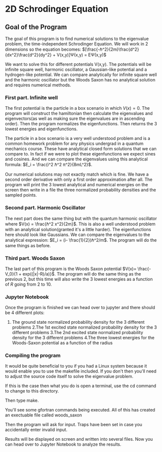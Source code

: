 # 2D Schrodinger Equation 
## Goal of the Program 
 The goal of this program is to find numerical solutions to the eigenvalue problem, the time-independent Schrodinger Equation. 
 We will work in 2 dimensions so the equation becomes: 
 $[\frac{-ℏ^2}{2m}\frac{d^2}{dx^2}\frac{d^2}{dy^2} + V(x,y)]Ψ(x,y) = EΨ(x,y)$ 
 
 We want to solve this for different potentials V(x,y). The potentials will be infinite square well, harmonic oscillator, 
 a Gaussian-like potential and a hydrogen-like potential. We can compare analytically for infinite square well and the harmonic oscillator but 
 the Woods Saxon has no analytical solution and requires numerical methods. 
 


### First part. Infinite well 
 The first potential is the particle in a box scenario in which $V(x) = 0$. The program will construct the hamiltonian then calculate 
 the eigenvalues and eigenvectors(as well as making sure the eigenvalues are in ascending order). Then the program normalizes the eigenfunctions. 
 Then returns the 3 lowest energies and eigenfunctions. 
 
 The particle in a box scenario is a very well understood problem and is a common homework problem for any physics undergrad in a quantum 
 mechanics course. These have analytical closed form solutions that we can compare to. In fact if we were to plot these eigenfunctions we expect 
 sines and cosines. And we can compare the eigenvalues using this analytical formula: $E_i = \frac{i^2 ℏ^2 π^2}{8mL^2}$. 
 
 Our numerical solutions may not exactly match which is fine. We have a second order derivative with only a first order approximation after all. The  program will print the 3 lowest analytical and numerical energies on the screen then write in a file the three normalized probability densities and the sampled points. 
 
 ### Second part. Harmonic Oscillator 
 The next part does the same thing but with the quantum harmonic oscillator where $V(x) = \frac{ℏ^2 x^2}{2m}$. This is also a well understood problem with 
 an analytical solution(granted it's a little harder). The eigenfunctions here should look like Gaussians. We can compare the eigenvalues to the analytical 
 expression: 
 $E_i = (i- \frac{1}{2})ℏ^2/m$. The program will do the same things as before. 
 
 ### Third part. Woods Saxon 
 The last part of this program is the Woods Saxon potential $V(x)= \frac{-V_0}{1 + exp((|x|-R)/a)}$. The program will do the same thing as the previous 2, 
 but this time will also write the 3 lowest energies as a function of $R$ going from 2 to 10. 
 
 ### Jupyter Notebook 
 Once the program is finished we can head over to jupyter and there should be 4 different plots: 
 1. The ground state normalized probability density for the 3 different problems
 2.The 1st excited state normalized probability density for the 3 different problems
 3.The 2nd excited state normalized probability density for the 3 different problems
 4.The three lowest energies for the Woods-Saxon potential as a function of the radius 
 
 ### Compiling the program 
 It would be quite beneficial to you if you had a Linux system because it would enable you to use the makefile included. 
If you don't then you'll need to adjust the source code itself to solve the eigenvalue problem.

If this is the case then what you do is open a terminal, use the cd command to change to this directory. 

Then type make. 

You'll see some gfortran commands being executed. All of this has created an exectuable file called woods_saxon

Then the program will ask for input. Traps have been set in case you accidentally enter invalid input. 

Results will be displayed on screen and written into several files. Now you can head over to Jupyter Notebook 
to analyze the results. 
